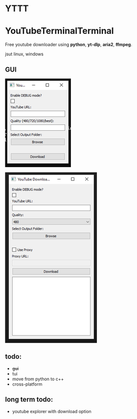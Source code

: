 # YTTT
# YouTubeTerminalTerminal

Free youtube downloader using **python**, **yt-dlp**, **aria2**, **ffmpeg**.

jsut linux, windows

## GUI

![](ss.PNG)

![](ss2.PNG)

## todo:

- ~~gui~~
- tui
- move from python to c++
- cross-platform


## long term todo:

- youtube explorer with download option
